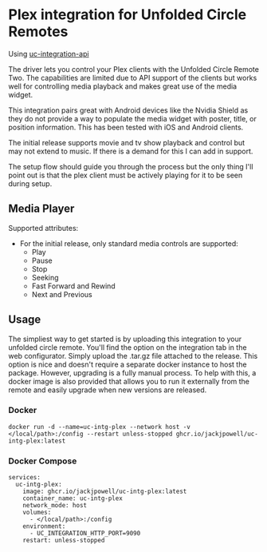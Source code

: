 # Plex integration for Unfolded Circle Remotes

Using [uc-integration-api](https://github.com/aitatoi/integration-python-library)

The driver lets you control your Plex clients with the Unfolded Circle Remote Two. The capabilities are limited due to API support of the clients but works well for controlling media playback and makes great use of the media widget. 

This integration pairs great with Android devices like the Nvidia Shield as they do not provide a way to populate the media widget with poster, title, or position information. This has been tested with iOS and Android clients.

The initial release supports movie and tv show playback and control but may not extend to music. If there is a demand for this I can add in support. 

The setup flow should guide you through the process but the only thing I'll point out is that the plex client must be actively playing for it to be seen during setup. 

## Media Player
Supported attributes:
 - For the initial release, only standard media controls are supported:
   - Play
   - Pause
   - Stop
   - Seeking
   - Fast Forward and Rewind
   - Next and Previous

## Usage
The simpliest way to get started is by uploading this integration to your unfolded circle remote. You'll find the option on the integration tab in the web configurator. Simply upload the .tar.gz file attached to the release. This option is nice and doesn't require a separate docker instance to host the package. However, upgrading is a fully manual process. To help with this, a docker image is also provided that allows you to run it externally from the remote and easily upgrade when new versions are released. 

### Docker
```
docker run -d --name=uc-intg-plex --network host -v </local/path>:/config --restart unless-stopped ghcr.io/jackjpowell/uc-intg-plex:latest
```

### Docker Compose
```
services:
  uc-intg-plex:
    image: ghcr.io/jackjpowell/uc-intg-plex:latest
    container_name: uc-intg-plex
    network_mode: host
    volumes:
      - </local/path>:/config
    environment:
      - UC_INTEGRATION_HTTP_PORT=9090
    restart: unless-stopped
```
